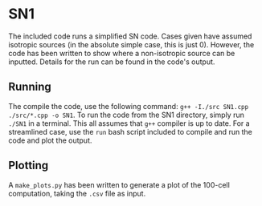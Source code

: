 # SN1

The included code runs a simplified SN code. 
Cases given have assumed isotropic sources (in the absolute simple case, this is just 0).
However, the code has been written to show where a non-isotropic source can be inputted.
Details for the run can be found in the code's output.

## Running 
The compile the code, use the following command: `g++ -I./src SN1.cpp ./src/*.cpp -o SN1`. 
To run the code from the SN1 directory, simply run `./SN1` in a terminal.
This all assumes that `g++` compiler is up to date.
For a streamlined case, use the `run` bash script included to compile and run the code and plot the output.

## Plotting
A `make_plots.py` has been written to generate a plot of the 100-cell computation, taking the `.csv` file as input.
